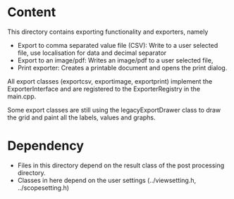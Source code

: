 # Content
This directory contains exporting functionality and exporters, namely

* Export to comma separated value file (CSV): Write to a user selected file, 
use localisation for data and decimal separator
* Export to an image/pdf: Writes an image/pdf to a user selected file,
* Print exporter: Creates a printable document and opens the print dialog.

All export classes (exportcsv, exportimage, exportprint) implement the
ExporterInterface and are registered to the ExporterRegistry in the main.cpp.

Some export classes are still using the legacyExportDrawer class to
draw the grid and paint all the labels, values and graphs.

# Dependency
* Files in this directory depend on the result class of the post processing directory.
* Classes in here depend on the user settings (../viewsetting.h, ../scopesetting.h)
